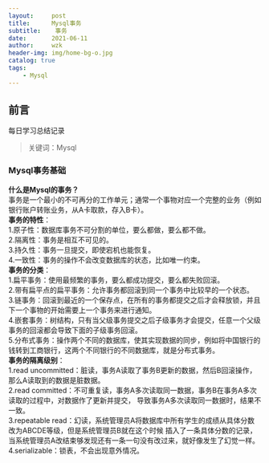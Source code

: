 ```yaml
---
layout:     post
title:     	Mysql事务
subtitle:    事务
date:       2021-06-11
author:     wzk
header-img: img/home-bg-o.jpg
catalog: true
tags:
    - Mysql
---
```


## 前言

每日学习总结记录

>关键词：Mysql

### Mysql事务基础
**什么是Mysql的事务？**  
事务是一个最小的不可再分的工作单元；通常一个事物对应一个完整的业务（例如银行账户转账业务，从A卡取款，存入B卡）。  
**事务的特性**：  
1.原子性：数据库事务不可分割的单位，要么都做，要么都不做。  
2.隔离性：事务是相互不可见的。  
3.持久性：事务一旦提交，即使宕机也能恢复。  
4.一致性：事务的操作不会改变数据库的状态，比如唯一约束。  
**事务的分类**：  
1.扁平事务：使用最频繁的事务，要么都成功提交，要么都失败回滚。  
2.带有扁平点的扁平事务：允许事务都回滚到同一个事务中比较早的一个状态。    
3.链事务：回滚到最近的一个保存点，在所有的事务都提交之后才会释放锁，并且下一个事物的开始需要上一个事务来进行通知。  
4.嵌套事务：树结构，只有当父级事务提交之后子级事务才会提交，任意一个父级事务的回滚都会导致下面的子级事务回滚。  
5.分布式事务：操作两个不同的数据库，使其实现数据的同步，例如将中国银行的钱转到工商银行，这两个不同银行的不同数据库，就是分布式事务。  
**事务的隔离级别**：  
1.read uncommitted：脏读，事务A读取了事务B更新的数据，然后B回滚操作，那么A读取到的数据是脏数据。  
2.read committed：不可重复读，事务A多次读取同一数据，事务B在事务A多次读取的过程中，对数据作了更新并提交，
导致事务A多次读取同一数据时，结果不一致。  
3.repeatable read：幻读，系统管理员A将数据库中所有学生的成绩从具体分数改为ABCDE等级，但是系统管理员B就在这个时候
插入了一条具体分数的记录，当系统管理员A改结束够发现还有一条一句没有改过来，就好像发生了幻觉一样。  
4.serializable：锁表，不会出现意外情况。


 

